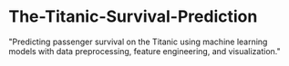 # The-Titanic-Survival-Prediction
"Predicting passenger survival on the Titanic using machine learning models with data preprocessing, feature engineering, and visualization."
